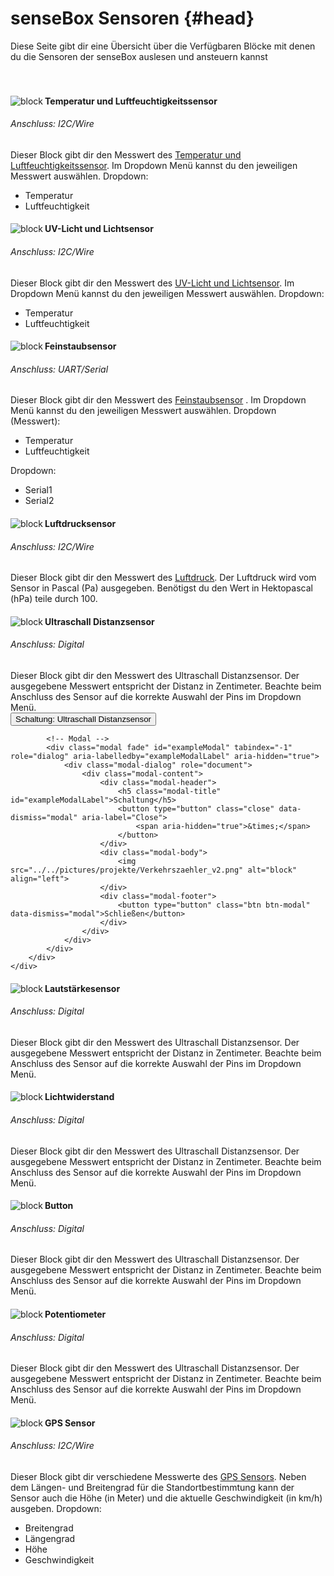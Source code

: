 # senseBox Sensoren {#head}

<div class="description">Diese Seite gibt dir eine Übersicht über die Verfügbaren Blöcke mit denen du die Sensoren der senseBox auslesen und ansteuern
    kannst
</div>
<div class="line">
    <br>
    <br>
</div>



<div class="container">
    <div class="row">
        <div class="col-md">
            <img src="../../pictures/blocks/sensors/sensors-0.png" alt="block" align="left">
        </div>
        <div class="col-md">
            <h4>Temperatur und Luftfeuchtigkeitssensor</h4>
            <h6>Anschluss: I2C/Wire</h6>
            Dieser Block gibt dir den Messwert des
            <a href="../../komponenten/sensoren/hdc1080.html">Temperatur und Luftfeuchtigkeitssensor</a>. Im Dropdown Menü kannst du den jeweiligen Messwert auswählen. Dropdown:
            <ul>
                <li> Temperatur </li>
                <li> Luftfeuchtigkeit </li>
            </ul>
        </div>
    </div>
</div>

<div class="line"></div>

<div class="container">
    <div class="row">
        <div class="col-md">
            <img src="../../pictures/blocks/sensors/sensors-1.png" alt="block" align="left">
        </div>
        <div class="col-md">
            <h4>UV-Licht und Lichtsensor</h4>
            <h6>Anschluss: I2C/Wire</h6>
            Dieser Block gibt dir den Messwert des
            <a href="../../komponenten/sensoren/belichtung-und-uv.html">UV-Licht und Lichtsensor</a>. Im Dropdown Menü kannst du den jeweiligen Messwert auswählen. Dropdown:
            <ul>
                <li> Temperatur </li>
                <li> Luftfeuchtigkeit </li>
            </ul>
        </div>
    </div>
</div>

<div class="line"></div>

<div class="container">
    <div class="row">
        <div class="col-md">
            <img src="../../pictures/blocks/sensors/sensors-2.png" alt="block" align="left">
        </div>
        <div class="col-md">
            <h4>Feinstaubsensor</h4>
            <h6>Anschluss: UART/Serial</h6>
            Dieser Block gibt dir den Messwert des
            <a href="../../komponenten/sensoren/feinstaub.html">Feinstaubsensor</a> . Im Dropdown Menü kannst du den jeweiligen Messwert auswählen. Dropdown (Messwert):
            <ul>
                <li> Temperatur </li>
                <li> Luftfeuchtigkeit </li>
            </ul>
            Dropdown:
            <ul>
                <li> Serial1 </li>
                <li> Serial2 </li>
            </ul>
        </div>
    </div>
</div>

<div class="line"></div>

<div class="container">
    <div class="row">
        <div class="col-md">
            <img src="../../pictures/blocks/sensors/sensors-3.png" alt="block" align="left">
        </div>
        <div class="col-md">
            <h4>Luftdrucksensor</h4>
            <h6>Anschluss: I2C/Wire</h6>
            Dieser Block gibt dir den Messwert des <a href="../../komponenten/sensoren/luftdruck-temperatur.html">Luftdruck</a>. Der Luftdruck wird vom Sensor in Pascal (Pa) ausgegeben. Benötigst du den Wert in Hektopascal (hPa) teile durch 100.
        </div>
    </div>
</div>

<div class="line"></div>



<div class="container">
    <div class="row">
        <div class="col-md">
            <img src="../../pictures/blocks/sensors/sensors-4.png" alt="block" align="left">
        </div>
        <div class="col-md">
            <h4>Ultraschall Distanzsensor</h4>
            <h6>Anschluss: Digital</h6>
            Dieser Block gibt dir den Messwert des Ultraschall Distanzsensor. Der ausgegebene Messwert entspricht der Distanz in Zentimeter.
            Beachte beim Anschluss des Sensor auf die korrekte Auswahl der Pins im Dropdown Menü.  <br>
            <!-- Button trigger modal -->
            <button type="button" class="btn-modal" data-toggle="modal" data-target="#exampleModal">
                Schaltung: Ultraschall Distanzsensor
            </button>

            <!-- Modal -->
            <div class="modal fade" id="exampleModal" tabindex="-1" role="dialog" aria-labelledby="exampleModalLabel" aria-hidden="true">
                <div class="modal-dialog" role="document">
                    <div class="modal-content">
                        <div class="modal-header">
                            <h5 class="modal-title" id="exampleModalLabel">Schaltung</h5>
                            <button type="button" class="close" data-dismiss="modal" aria-label="Close">
                                <span aria-hidden="true">&times;</span>
                            </button>
                        </div>
                        <div class="modal-body">
                            <img src="../../pictures/projekte/Verkehrszaehler_v2.png" alt="block" align="left">
                        </div>
                        <div class="modal-footer">
                            <button type="button" class="btn btn-modal" data-dismiss="modal">Schließen</button>
                        </div>
                    </div>
                </div>
            </div>
        </div>
    </div>
</div>

<div class="line"></div>

<div class="container">
    <div class="row">
        <div class="col-md">
            <img src="../../pictures/blocks/sensors/sensors-5.png" alt="block" align="left">
        </div>
        <div class="col-md">
            <h4>Lautstärkesensor</h4>
            <h6>Anschluss: Digital</h6>
            Dieser Block gibt dir den Messwert des Ultraschall Distanzsensor. Der ausgegebene Messwert entspricht der Distanz in Zentimeter.
            Beachte beim Anschluss des Sensor auf die korrekte Auswahl der Pins im Dropdown Menü.
        </div>
    </div>
</div>

<div class="line"></div>

<div class="container">
    <div class="row">
        <div class="col-md">
            <img src="../../pictures/blocks/sensors/sensors-6.png" alt="block" align="left">
        </div>
        <div class="col-md">
            <h4>Lichtwiderstand</h4>
            <h6>Anschluss: Digital</h6>
            Dieser Block gibt dir den Messwert des Ultraschall Distanzsensor. Der ausgegebene Messwert entspricht der Distanz in Zentimeter.
            Beachte beim Anschluss des Sensor auf die korrekte Auswahl der Pins im Dropdown Menü.
        </div>
    </div>
</div>

<div class="line"></div>

<div class="container">
    <div class="row">
        <div class="col-md">
            <img src="../../pictures/blocks/sensors/sensors-7.png" alt="block" align="left">
        </div>
        <div class="col-md">
            <h4>Button</h4>
            <h6>Anschluss: Digital</h6>
            Dieser Block gibt dir den Messwert des Ultraschall Distanzsensor. Der ausgegebene Messwert entspricht der Distanz in Zentimeter.
            Beachte beim Anschluss des Sensor auf die korrekte Auswahl der Pins im Dropdown Menü.
        </div>
    </div>
</div>

<div class="line"></div>

<div class="container">
    <div class="row">
        <div class="col-md">
            <img src="../../pictures/blocks/sensors/sensors-8.png" alt="block" align="left">
        </div>
        <div class="col-md">
            <h4>Potentiometer</h4>
            <h6>Anschluss: Digital</h6>
            Dieser Block gibt dir den Messwert des Ultraschall Distanzsensor. Der ausgegebene Messwert entspricht der Distanz in Zentimeter.
            Beachte beim Anschluss des Sensor auf die korrekte Auswahl der Pins im Dropdown Menü.
        </div>
    </div>
</div>

<div class="line"></div>

<div class="container">
    <div class="row">
        <div class="col-md">
            <img src="../../pictures/blocks/sensors/sensors-9.png" alt="block" align="left">
        </div>
        <div class="col-md">
            <h4>GPS Sensor</h4>
            <h6>Anschluss: I2C/Wire</h6>
            Dieser Block gibt dir verschiedene Messwerte des
            <a href="../../komponenten/zubehoer/gps.html">GPS Sensors</a>. Neben dem Längen- und Breitengrad für die Standortbestimmtung kann der Sensor auch die Höhe
            (in Meter) und die aktuelle Geschwindigkeit (in km/h) ausgeben. Dropdown:
            <ul>
                <li> Breitengrad </li>
                <li> Längengrad </li>
                <li> Höhe </li>
                <li> Geschwindigkeit </li>
            </ul>
        </div>
    </div>
</div>
